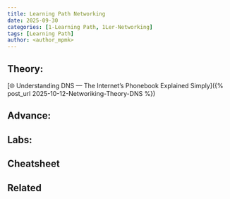 ```yaml
---
title: Learning Path Networking
date: 2025-09-30
categories: [1-Learning Path, 1Ler-Networking]
tags: [Learning Path]
author: <author_mpmk>
---
```


## Theory:

[🌐 Understanding DNS — The Internet’s Phonebook Explained Simply]({% post_url 2025-10-12-Networiking-Theory-DNS %})

## Advance:

## Labs:

## Cheatsheet

## Related